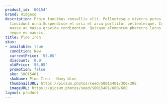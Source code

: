 ```yaml
---
product_id: '00154'
brand: Ridgeco
description: Proin faucibus convallis elit. Pellentesque viverra purus. Donec convallis
  tincidunt urna.Suspendisse et orci et arcu porttitor pellentesque. Curabitur nec
  massa ac massa gravida condimentum. Quisque elementum pharetra lacus. Morbi tristique
  neque eu mauris.
title: Ploo Iron
skus:
- available: true
  condition: New
  currentPrice: '53.05'
  discount: '0.0'
  oldPrice: '53.05'
  promotion: false
  sku: S0015401
  skuName: Ploo Iron - Navy blue
  thumbnailURL: https://picsum.photos/seed/S0015401/300/300
  imageURL: https://picsum.photos/seed/S0015401/600/600
layout: product
---
```

